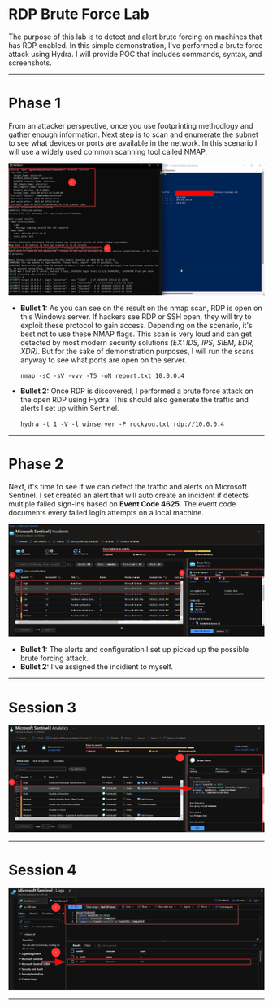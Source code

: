 # RDP Brute Force Lab

The purpose of this lab is to detect and alert brute forcing on machines that has RDP enabled. In this simple demonstration, I've performed a brute force attack using Hydra. I will provide POC that includes commands, syntax, and screenshots. 



***

# Phase 1 

From an attacker perspective, once you use footprinting methodlogy and gather enough information. Next step is to scan and enumerate the subnet to see what devices or ports are available in the network. In this scenario I will use a widely used common scanning tool called NMAP.

![alt text](https://github.com/nguyentimmy/azure-lab/blob/main/Azure%20Pen%20Testing/RDP%20Brute%20Force/Pictures/1.%20rdp%20bf.png)

- **Bullet 1:** As you can see on the result on the nmap scan, RDP is open on this Windows server. If hackers see RDP or SSH open, they will try to exploit these protocol to gain access. Depending on the scenario, it's best not to use these NMAP flags. This scan is very loud and can get detected by most modern security solutions *(EX: IDS, IPS, SIEM, EDR, XDR)*. But for the sake of demonstration purposes, I will run the scans anyway to see what ports are open on the server.
  ```
  nmap -sC -sV -vvv -T5 -oN report.txt 10.0.0.4
  ```

- **Bullet 2:** Once RDP is discovered, I performed a brute force attack on the open RDP using Hydra. This should also generate the traffic and alerts I set up within Sentinel.
   ```
   hydra -t 1 -V -l winserver -P rockyou.txt rdp://10.0.0.4
   ```
   

***


# Phase 2

Next, it's time to see if we can detect the traffic and alerts on Microsoft Sentinel. I set created an alert that will auto create an incident if detects multiple failed sign-ins based on **Event Code 4625.** The event code documents every failed login attempts on a local machine.

![alt text](https://github.com/nguyentimmy/azure-lab/blob/main/Azure%20Pen%20Testing/RDP%20Brute%20Force/Pictures/2.%20rdp%20bf.png)

- **Bullet 1:** The alerts and configuration I set up picked up the possible brute forcing attack.
- **Bullet 2:** I've assigned the incidient to myself.


***


# Session 3

![alt text](https://github.com/nguyentimmy/azure-lab/blob/main/Azure%20Pen%20Testing/RDP%20Brute%20Force/Pictures/3.%20rdp%20bf.png)

***

# Session 4

![alt text](https://github.com/nguyentimmy/azure-lab/blob/main/Azure%20Pen%20Testing/RDP%20Brute%20Force/Pictures/4.%20rdp%20bf.png)

***

